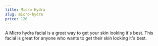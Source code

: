 ```yaml
---
title: Micro Hydra
slug: micro-hydra
price: 120
---
```


A Micro hydra facial is a great way to get your skin looking it's best. This facial is great for anyone who wants to get their skin looking it's best.
